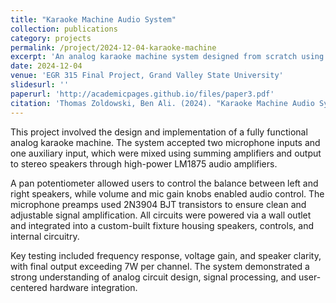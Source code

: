 ```yaml
---
title: "Karaoke Machine Audio System"
collection: publications
category: projects
permalink: /project/2024-12-04-karaoke-machine
excerpt: 'An analog karaoke machine system designed from scratch using op-amps, power amplifiers, microphones, and audio mixing circuits.'
date: 2024-12-04
venue: 'EGR 315 Final Project, Grand Valley State University'
slidesurl: ''
paperurl: 'http://academicpages.github.io/files/paper3.pdf'
citation: 'Thomas Zoldowski, Ben Ali. (2024). "Karaoke Machine Audio System." <i>GVSU EGR 315 Final Report</i>.'
---
```


This project involved the design and implementation of a fully functional analog karaoke machine. The system accepted two microphone inputs and one auxiliary input, which were mixed using summing amplifiers and output to stereo speakers through high-power LM1875 audio amplifiers.

A pan potentiometer allowed users to control the balance between left and right speakers, while volume and mic gain knobs enabled audio control. The microphone preamps used 2N3904 BJT transistors to ensure clean and adjustable signal amplification. All circuits were powered via a wall outlet and integrated into a custom-built fixture housing speakers, controls, and internal circuitry.

Key testing included frequency response, voltage gain, and speaker clarity, with final output exceeding 7W per channel. The system demonstrated a strong understanding of analog circuit design, signal processing, and user-centered hardware integration.
